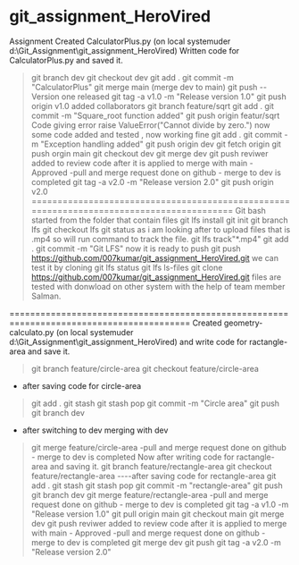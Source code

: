 # git_assignment_HeroVired
Assignment
Created CalculatorPlus.py (on local systemuder d:\Git_Assignment\git_assignment_HeroVired)
Written code for CalculatorPlus.py and saved it.
>git branch dev
>git checkout dev
>git add .
>git commit -m "CalculatorPlus"
>git merge main (merge dev to main)
git push
--Version one released
>git tag -a v1.0 -m "Release version 1.0"
git push origin v1.0
>added collaborators
>git branch feature/sqrt
>git add .
>git commit -m "Square_root function added"
>git push origin featur/sqrt
Code giving error raise ValueError("Cannot divide by zero.") now some code added and tested , now  working fine
>git add .
>git commit -m "Exception handling added"
>git push origin dev
> git fetch origin
>git push orgin main
>git checkout dev
>git merge dev
>git push
reviwer added to review code after it is applied to merge with main  - Approved
-pull and merge request done on github - merge to dev is completed
>git tag -a v2.0 -m "Release version 2.0"
>git push origin v2.0
=========================================================================================
>Git bash started from the folder that contain files
>git lfs install
>git init
>git branch lfs
>git checkout lfs
>git status
as i am looking after to upload files that is .mp4 so will run command to track the file.
>git lfs track"*.mp4"
>git add .
>git commit -m "Git LFS"
now it is ready to push
>git push https://github.com/007kumar/git_assignment_HeroVired.git
we can test it by cloning
>git lfs status
>git lfs ls-files
>git clone https://github.com/007kumar/git_assignment_HeroVired.git
files are tested with donwload on other system with the help of team member Salman.

=========================================================================================
Created geometry-calculato.py (on local systemuder d:\Git_Assignment\git_assignment_HeroVired)
and write code for ractangle-area and save it.
>git branch feature/circle-area
>git checkout feature/circle-area
 - after saving code for circle-area
>git add .
>git stash
>git stash pop
>git commit -m "Circle area" 
>git push
>git branch dev
 - after switching to dev merging with dev
>git merge feature/circle-area
-pull and merge request done on github - merge to dev is completed
Now after writing code for ractangle-area and saving it.
>git branch feature/rectangle-area
>git checkout feature/rectangle-area
 ----after saving code for rectangle-area
>git add .
>git stash
>git stash pop
>git commit -m "rectangle-area" 
>git push
>git branch dev
>git merge feature/rectangle-area
-pull and merge request done on github - merge to dev is completed
git tag -a v1.0 -m "Release version 1.0"
> git pull origin main
>git checkout main
>git merge dev
>git push
reviwer added to review code after it is applied to merge with main  - Approved
-pull and merge request done on github - merge to dev is completed
>git merge dev
>git push
git tag -a v2.0 -m "Release version 2.0"



